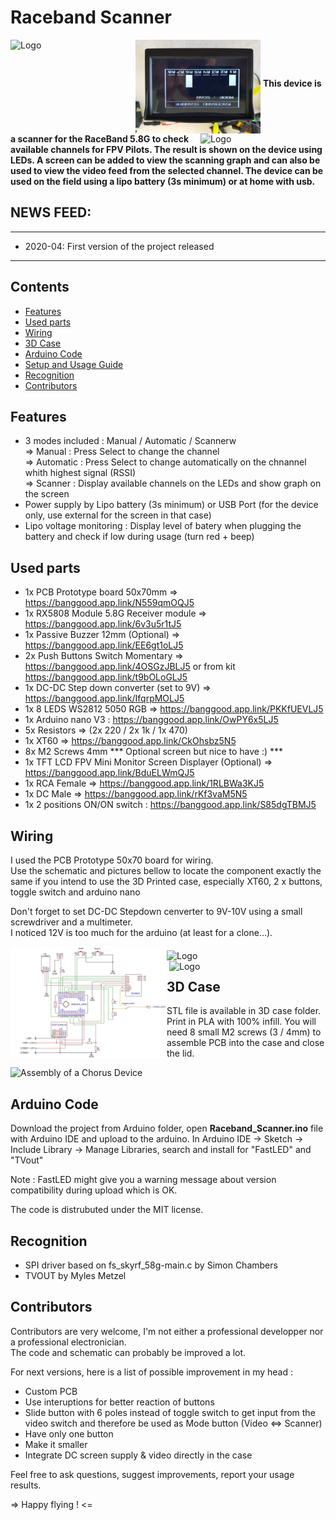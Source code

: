 # Raceband Scanner

<img src="docs/Raceband Scanner 3.jpg" align="left" alt="Logo" width="200"/><img src="docs/Graph.jpg" align="middle" alt="Logo" width="200"/><img src="docs/Raceband Scanner 2.jpg" align="right" alt="Logo" width="200"/>
**This device is a  scanner for the RaceBand 5.8G to check available channels for FPV Pilots. The result is shown on the device using LEDs. 
A screen can be added to view the scanning graph and can also be used to view the video feed from the selected channel.
The device can be used on the field using a lipo battery (3s minimum) or at home with usb.**

## NEWS FEED:
------------------------------------------------
- 2020-04: First version of the project released 
------------------------------------------------

## Contents

<!-- MarkdownTOC depth=0 bracket="round" autolink="true" autoanchor="true" -->

- [Features](#features)
- [Used parts](#used-parts)
- [Wiring](#wiring)
- [3D Case](#3d-case)
- [Arduino Code](#arduino-code)
- [Setup and Usage Guide](#setup-and-usage-guide)
- [Recognition](#recognition)
- [Contributors](#contributors)

<!-- /MarkdownTOC -->

<a name="features"></a>
## Features
- 3 modes included : Manual / Automatic / Scannerw<br>
	=> Manual : Press Select to change the channel<br>
	=> Automatic : Press Select to change automatically on the chnannel whith highest signal (RSSI)<br>
	=> Scanner : Display available channels on the LEDs and show graph on the screen<br>
- Power supply by Lipo battery (3s minimum) or USB Port (for the device only, use external for the screen in that case)
- Lipo voltage monitoring : Display level of batery when plugging the battery and check if low during usage (turn red + beep)

<a name="used-parts"></a>
## Used parts

- 1x PCB Prototype board 50x70mm => https://banggood.app.link/N559qmOQJ5
- 1x RX5808 Module 5.8G Receiver module => https://banggood.app.link/6v3u5r1tJ5
- 1x Passive Buzzer 12mm (Optional) => https://banggood.app.link/EE6gt1oLJ5
- 2x Push Buttons Switch Momentary => https://banggood.app.link/4OSGzJBLJ5 or from kit https://banggood.app.link/t9bOLoGLJ5
- 1x DC-DC Step down converter (set to 9V) => https://banggood.app.link/IfqrpMOLJ5
- 1x 8 LEDS WS2812 5050 RGB => https://banggood.app.link/PKKfUEVLJ5
- 1x Arduino nano V3 : https://banggood.app.link/OwPY6x5LJ5
- 5x Resistors => (2x 220 / 2x 1k / 1x 470)
- 1x XT60 => https://banggood.app.link/CkOhsbz5N5
- 8x M2 Screws 4mm
*** Optional screen but nice to have :) ***
- 1x TFT LCD FPV Mini Monitor Screen Displayer (Optional) => https://banggood.app.link/BduELWmQJ5
- 1x RCA Female => https://banggood.app.link/1RLBWa3KJ5
- 1x DC Male => https://banggood.app.link/rKf3vaM5N5
- 1x 2 positions ON/ON switch : https://banggood.app.link/S85dgTBMJ5

<a name="wiring"></a>
## Wiring

I used the PCB Prototype 50x70 board for wiring.<br>
Use the schematic and pictures bellow to locate the component exactly the same if you intend to use the 3D Printed case, especially XT60, 2 x buttons, toggle switch and arduino nano

Don't forget to set DC-DC Stepdown cenverter to 9V-10V using a small screwdriver and a multimeter.<br>
I noticed 12V is too much for the arduino (at least for a clone...).

<img src="docs/Raceband Scanner - electrical scheme V1.jpg" align="left" alt="Logo" width="250"/>
<img src="docs/wiring-front.jpg" align="middle" alt="Logo" width="250"/>
<img src="docs/wiring-back.jpg" align="right" alt="Logo" width="250"/>

<a name="3dcase"></a>
## 3D Case

STL file is available in 3D case folder.
Print in PLA with 100% infill.
You will need 8 small M2 screws (3 / 4mm) to assemble PCB into the case and close the lid.

<img src="docs/img/chorus_assembly.png" alt="Assembly of a Chorus Device" width="900">

<a name="arduino-code"></a>
## Arduino Code

Download the project from Arduino folder, open **Raceband_Scanner.ino** file with Arduino IDE and upload to the arduino.
In Arduino IDE -> Sketch -> Include Library -> Manage Libraries, search and install for "FastLED" and "TVout"

Note : FastLED might give you a warning message about version compatibility during upload which is OK.

The code is distrubuted under the MIT license.

<a name="recognition"></a>
## Recognition

- SPI driver based on fs_skyrf_58g-main.c by Simon Chambers
- TVOUT by Myles Metzel

<a name="contributors"></a>
## Contributors

Contributors are very welcome, I'm not either a professional developper nor a professional electronician.<br>
The code and schematic can probably be improved a lot.

For next versions, here is a list of possible improvement in my head :
- Custom PCB
- Use interuptions for better reaction of buttons
- Slide button with 6 poles instead of toggle switch to get input from the video switch and therefore be used as Mode button (Video <=> Scanner)
- Have only one button
- Make it smaller
- Integrate DC screen supply & video directly in the case

Feel free to ask questions, suggest improvements, report your usage results.

=> Happy flying ! <=

